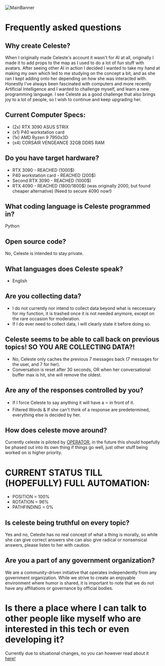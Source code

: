 ![MainBanner](https://user-images.githubusercontent.com/130422935/231066942-2bacb1b8-3e14-4d74-9cb7-6fdfc070fd44.png)
# Frequently asked questions
## Why create Celeste?
When I originally made Celeste's account it wasn't for AI at all, originally I made it to add props to the map as I used to do a lot of fun stuff with avatars.
After seeing other AI in action I decided I wanted to take my hand at making my own which led to me studying on the concept a bit, and as she ran I kept adding onto her depending on how she was
interacted with. Honestly I've always been fascinated with computers and more recently Artificial Intelligence and I wanted to challenge myself, and learn a new programming language.
I see Celeste as a good challenge that also brings joy to a lot of people, so I wish to continue and keep upgrading her.

## Current Computer Specs:
* (2x) RTX 3090 ASUS STRIX
* (x1) P40 workstation card
* (1x) AMD Ryzen 9 7950x3D
* (x4) CORSAIR VENGEANCE 32GB DDR5 RAM

## Do you have target hardware?
* RTX 3090 - REACHED (1000$)
* P40 workstation card - REACHED (200$)
* Second RTX 3090 - REACHED (1000$)
* RTX 4090 - REACHED (1800/1800$) (was originally 2000, but found cheaper alternative) (Need to secure 4090 now!)

## What coding language is Celeste programmed in?
Python

## Open source code?
No, Celeste is intended to stay private.

## What languages does Celeste speak?
* English

## Are you collecting data?
* I do not currently nor intend to collect data beyond what is neccessary for my function, it is trashed once it is not needed anymore, except on the rare occasion for moderation.
* If I do ever need to collect data, I will clearly state it before doing so.

## Celeste seems to be able to call back on previous topics! SO YOU ARE COLLECTING DATA?!
* No, Celeste only caches the previous 7 messages back (7 messages for the user, and 7 for her).
* Conversation is reset after 30 seconds, OR when her conversational buffer max is hit, she will remove the oldest.

## Are any of the responses controlled by you?
* If I force Celeste to say anything it will have a ⭐ in front of it.
* Filtered Words & If she can't think of a response are predetermined, everything else is decided by her.

## How does celeste move around?
Currently celeste is piloted by [OPERATOR](https://vrchat.com/home/user/usr_7c33f68c-4461-41d7-9280-6b4fbe4117d0), in the future this should
hopefully be phased out into its own thing if things go well, just other stuff being worked on is higher priority.

# CURRENT STATUS TILL (HOPEFULLY) FULL AUTOMATION:
* POSITION = 100%
* ROTATION = 96%
* PATHFINDING = 0%

## Is celeste being truthful on every topic?
Yes and no, Celeste has no real concept of what a thing is morally, so while she can give correct answers she can also give radical or nonsensical answers, please listen to her with caution.

## Are you a part of any government organization?
We are a community-driven initiative that operates independently from any government organization. While we strive to create an enjoyable environment where humor is shared, it is important to note that we do not have any affiliations or governance by official bodies.

# Is there a place where I can talk to other people like myself who are interested in this tech or even developing it?
Currently due to situational changes, no you can however read about it [here!](https://docs.google.com/document/d/1ZTj7R4eupfsqX0RKKWAiGdhBfV0ZcSjiGK1Z4LnNlz4/edit)
